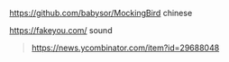 https://github.com/babysor/MockingBird chinese
>  

https://fakeyou.com/ sound
> https://news.ycombinator.com/item?id=29688048